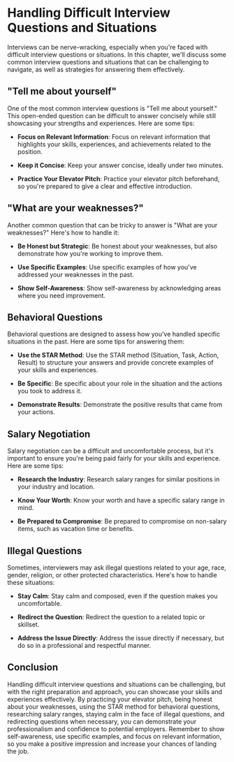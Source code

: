 Handling Difficult Interview Questions and Situations
======================================================================================================

Interviews can be nerve-wracking, especially when you're faced with difficult interview questions or situations. In this chapter, we'll discuss some common interview questions and situations that can be challenging to navigate, as well as strategies for answering them effectively.

"Tell me about yourself"
------------------------

One of the most common interview questions is "Tell me about yourself." This open-ended question can be difficult to answer concisely while still showcasing your strengths and experiences. Here are some tips:

* **Focus on Relevant Information**: Focus on relevant information that highlights your skills, experiences, and achievements related to the position.

* **Keep it Concise**: Keep your answer concise, ideally under two minutes.

* **Practice Your Elevator Pitch**: Practice your elevator pitch beforehand, so you're prepared to give a clear and effective introduction.

"What are your weaknesses?"
---------------------------

Another common question that can be tricky to answer is "What are your weaknesses?" Here's how to handle it:

* **Be Honest but Strategic**: Be honest about your weaknesses, but also demonstrate how you're working to improve them.

* **Use Specific Examples**: Use specific examples of how you've addressed your weaknesses in the past.

* **Show Self-Awareness**: Show self-awareness by acknowledging areas where you need improvement.

Behavioral Questions
--------------------

Behavioral questions are designed to assess how you've handled specific situations in the past. Here are some tips for answering them:

* **Use the STAR Method**: Use the STAR method (Situation, Task, Action, Result) to structure your answers and provide concrete examples of your skills and experiences.

* **Be Specific**: Be specific about your role in the situation and the actions you took to address it.

* **Demonstrate Results**: Demonstrate the positive results that came from your actions.

Salary Negotiation
------------------

Salary negotiation can be a difficult and uncomfortable process, but it's important to ensure you're being paid fairly for your skills and experience. Here are some tips:

* **Research the Industry**: Research salary ranges for similar positions in your industry and location.

* **Know Your Worth**: Know your worth and have a specific salary range in mind.

* **Be Prepared to Compromise**: Be prepared to compromise on non-salary items, such as vacation time or benefits.

Illegal Questions
-----------------

Sometimes, interviewers may ask illegal questions related to your age, race, gender, religion, or other protected characteristics. Here's how to handle these situations:

* **Stay Calm**: Stay calm and composed, even if the question makes you uncomfortable.

* **Redirect the Question**: Redirect the question to a related topic or skillset.

* **Address the Issue Directly**: Address the issue directly if necessary, but do so in a professional and respectful manner.

Conclusion
----------

Handling difficult interview questions and situations can be challenging, but with the right preparation and approach, you can showcase your skills and experiences effectively. By practicing your elevator pitch, being honest about your weaknesses, using the STAR method for behavioral questions, researching salary ranges, staying calm in the face of illegal questions, and redirecting questions when necessary, you can demonstrate your professionalism and confidence to potential employers. Remember to show self-awareness, use specific examples, and focus on relevant information, so you make a positive impression and increase your chances of landing the job.
